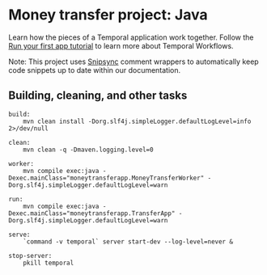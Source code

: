 # Money transfer project: Java

Learn how the pieces of a Temporal application work together.
Follow the [Run your first app tutorial](https://docs.temporal.io/docs/java/run-your-first-app-tutorial) to learn more about Temporal Workflows.

Note: This project uses [Snipsync](https://github.com/temporalio/snipsync) comment wrappers to automatically keep code snippets up to date within our documentation.

## Building, cleaning, and other tasks 

```
build:
    mvn clean install -Dorg.slf4j.simpleLogger.defaultLogLevel=info 2>/dev/null

clean:
    mvn clean -q -Dmaven.logging.level=0

worker:
    mvn compile exec:java -Dexec.mainClass="moneytransferapp.MoneyTransferWorker" -Dorg.slf4j.simpleLogger.defaultLogLevel=warn

run:
    mvn compile exec:java -Dexec.mainClass="moneytransferapp.TransferApp" -Dorg.slf4j.simpleLogger.defaultLogLevel=warn

serve:
    `command -v temporal` server start-dev --log-level=never &

stop-server:
    pkill temporal
```
